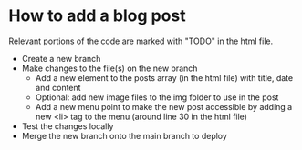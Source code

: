 # How to add a blog post
Relevant portions of the code are marked with "TODO" in the html file.
* Create a new branch
* Make changes to the file(s) on the new branch
    * Add a new element to the posts array (in the html file) with title, date and content
    * Optional: add new image files to the img folder to use in the post
    * Add a new menu point to make the new post accessible by adding a new \<li\> tag to the menu (around line 30 in the html file)
* Test the changes locally
* Merge the new branch onto the main branch to deploy
